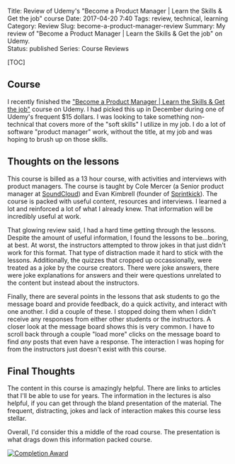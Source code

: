 Title: Review of Udemy's "Become a Product Manager  | Learn the Skills & Get the job" course
Date: 2017-04-20 7:40
Tags: review, technical, learning
Category: Review
Slug: become-a-product-manager-review
Summary: My review of "Become a Product Manager  | Learn the Skills & Get the job" on Udemy.  
Status: published
Series: Course Reviews

[TOC]

## Course

I recently finished the ["Become a Product Manager  | Learn the Skills & Get the job"][1] course on Udemy. I had picked
this up in December during one of Udemy's frequent $15 dollars. I was looking to take something non-technical that covers
more of the "soft skills" I utilize in my job. I do a lot of software "product manager" work, without the title, at my job
and was hoping to brush up on those skills. 

## Thoughts on the lessons 

This course is billed as a 13 hour course, with activities and interviews with product managers. The course is taught by 
Cole Mercer (a Senior product manager at [SoundCloud][2]) and Evan Kimbrell (founder of [Sprintkick][3]). The course is 
packed with useful content, resources and interviews. I learned a lot and reinforced a lot of what I already knew. That 
information will be incredibly useful at work.

That glowing review said, I had a hard time getting through the lessons. Despite the amount of useful information, I found 
the lessons to be...boring, at best. At worst, the instructors attempted to throw jokes in that just didn't work for this format.
That type of distraction made it hard to stick with the lessons. Additionally, the quizzes that cropped up occassionally, were 
treated as a joke by the course creators. There were joke answers, there were joke explanations for answers and their were 
questions unrelated to the content but instead about the instructors. 

Finally, there are several points in the lessons that ask students to go the message board and provide feedback, do a quick activity,
and interact with one another. I did a couple of these. I stopped doing them when I didn't receive any responses from either other
students or the instructors. A closer look at the message board shows this is very common. I have to scroll back through a couple 
"load more" clicks on the message board to find *any* posts that even have a response. The interaction I was hoping for from the 
instructors just doesn't exist with this course. 

## Final Thoughts

The content in this course is amazingly helpful. There are links to articles that I'll be able to use for years. The information
in the lectures is also helpful, if you can get through the bland presentation of the material. The frequent, distracting, jokes and 
lack of interaction makes this course less stellar. 

Overall, I'd consider this a middle of the road course. The presentation is what drags down this information packed course. 


[![Completion Award][4]][5]



 [1]: https://www.udemy.com/become-a-product-manager-learn-the-skills-get-a-job/learn/v4/overview
 [2]: https://soundcloud.com/
 [3]: http://www.sprintkick.com/
 [4]: {attach}images/udemy-become-a-product-manager-completion.jpg
 [5]: https://ude.my/UC-XK0L2MOQ